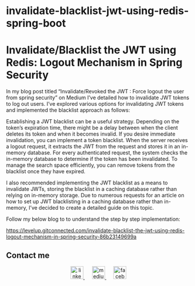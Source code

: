 # invalidate-blacklist-jwt-using-redis-spring-boot

<h1>Invalidate/Blacklist the JWT using Redis: Logout Mechanism in Spring Security</h1>

In my blog post titled “Invalidate/Revoked the JWT : Force logout the user from spring security” on Medium I’ve detailed how to invalidate JWT tokens to log out users. I’ve explored various options for invalidating JWT tokens and implemented the blacklist approach as follows:

Establishing a JWT blacklist can be a useful strategy. Depending on the token’s expiration time, there might be a delay between when the client deletes its token and when it becomes invalid. If you desire immediate invalidation, you can implement a token blacklist. When the server receives a logout request, it extracts the JWT from the request and stores it in an in-memory database. For every authenticated request, the system checks the in-memory database to determine if the token has been invalidated. To manage the search space efficiently, you can remove tokens from the blacklist once they have expired.

I also recommended implementing the JWT blacklist as a means to invalidate JWTs, storing the blacklist in a caching database rather than relying on in-memory storage. Due to numerous requests for an article on how to set up JWT blacklisting in a caching database rather than in-memory, I’ve decided to create a detailed guide on this topic.

Follow my below blog to to understand the step by step implementation:

https://levelup.gitconnected.com/invalidate-blacklist-the-jwt-using-redis-logout-mechanism-in-spring-security-86b23149699a

## Contact me

<div align="center">
  <span style="padding: 0 10px;">
    <a href="https://www.linkedin.com/in/zeeshan-adil-a94b3867/" target="_blank">
      <img src="https://img.shields.io/static/v1?message=LinkedIn&logo=linkedin&label=&color=0077B5&logoColor=white&labelColor=&style=flat" height="35" alt="linkedin logo" />
    </a>
  </span>
  <span style="padding: 0 10px;">
    <a href="https://medium.com/@mhmdzeeshan" target="_blank">
      <img src="https://img.shields.io/static/v1?message=medium&logo=medium&label=&color=black&logoColor=white&labelColor=&style=flat" height="35" alt="medium logo" />
    </a>
  </span>
  <span style="padding: 0 10px;">
    <a href="https://facebook.com/groups/321306497491174/?ref=share_group_link" target="_blank">
      <img src="https://img.shields.io/static/v1?message=facebook&logo=facebook&label=&color=1877F2&logoColor=white&labelColor=&style=flat" height="35" alt="facebook logo" />
    </a>
  </span>
</div>
